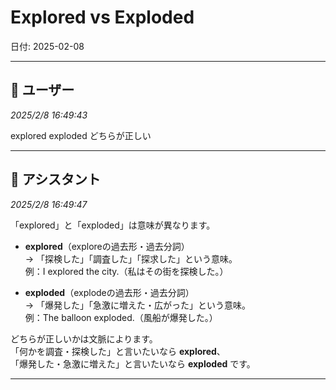 # Explored vs Exploded

日付: 2025-02-08

---

## 👤 ユーザー
*2025/2/8 16:49:43*

explored exploded どちらが正しい

---

## 🤖 アシスタント
*2025/2/8 16:49:47*

「explored」と「exploded」は意味が異なります。

- **explored**（exploreの過去形・過去分詞）  
  → 「探検した」「調査した」「探求した」という意味。  
  例：I explored the city.（私はその街を探検した。）

- **exploded**（explodeの過去形・過去分詞）  
  → 「爆発した」「急激に増えた・広がった」という意味。  
  例：The balloon exploded.（風船が爆発した。）

どちらが正しいかは文脈によります。  
「何かを調査・探検した」と言いたいなら **explored**、  
「爆発した・急激に増えた」と言いたいなら **exploded** です。

---
